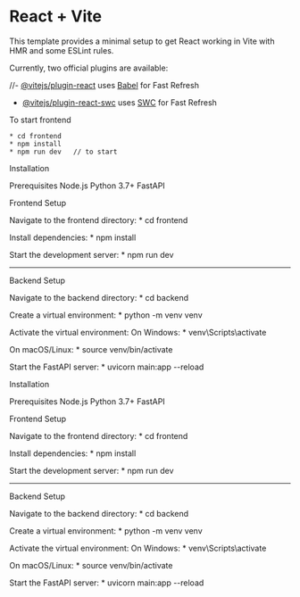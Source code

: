 # React + Vite

This template provides a minimal setup to get React working in Vite with HMR and some ESLint rules.

Currently, two official plugins are available:

//- [@vitejs/plugin-react](https://github.com/vitejs/vite-plugin-react/blob/main/packages/plugin-react/README.md) uses [Babel](https://babeljs.io/) for Fast Refresh

- [@vitejs/plugin-react-swc](https://github.com/vitejs/vite-plugin-react-swc) uses [SWC](https://swc.rs/) for Fast Refresh


To start frontend

    * cd frontend
    * npm install
    * npm run dev   // to start

Installation

Prerequisites
Node.js
Python 3.7+
FastAPI



Frontend Setup

Navigate to the frontend directory:
    * cd frontend

Install dependencies:
    * npm install

Start the development server:
    * npm run dev

--------------------------------------------------

Backend Setup

Navigate to the backend directory:
    * cd backend

Create a virtual environment:
    * python -m venv venv

Activate the virtual environment:
On Windows:
    * venv\Scripts\activate

On macOS/Linux:
    * source venv/bin/activate


Start the FastAPI server:
    * uvicorn main:app --reload


Installation

Prerequisites
Node.js
Python 3.7+
FastAPI



Frontend Setup

Navigate to the frontend directory:
    * cd frontend

Install dependencies:
    * npm install

Start the development server:
    * npm run dev

--------------------------------------------------

Backend Setup

Navigate to the backend directory:
    * cd backend

Create a virtual environment:
    * python -m venv venv

Activate the virtual environment:
On Windows:
    * venv\Scripts\activate

On macOS/Linux:
    * source venv/bin/activate


Start the FastAPI server:
    * uvicorn main:app --reload
